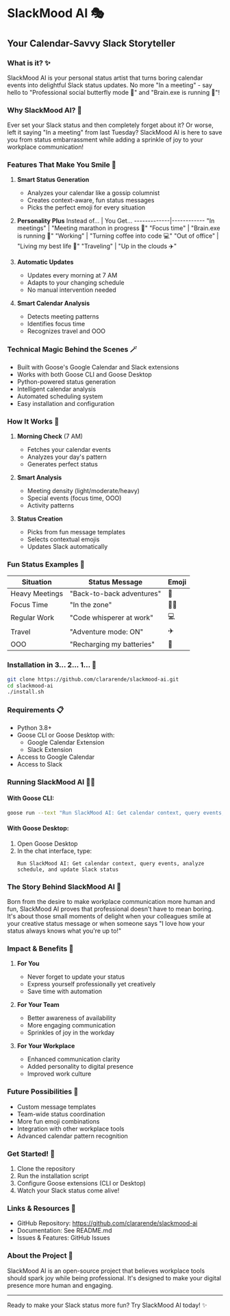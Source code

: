 # SlackMood AI 🎭
## Your Calendar-Savvy Slack Storyteller

### What is it? ✨
SlackMood AI is your personal status artist that turns boring calendar events into delightful Slack status updates. No more "In a meeting" - say hello to "Professional social butterfly mode 🦋" and "Brain.exe is running 🧠"!

### Why SlackMood AI? 🌟
Ever set your Slack status and then completely forget about it? Or worse, left it saying "In a meeting" from last Tuesday? SlackMood AI is here to save you from status embarrassment while adding a sprinkle of joy to your workplace communication!

### Features That Make You Smile 🎪
1. **Smart Status Generation**
   - Analyzes your calendar like a gossip columnist
   - Creates context-aware, fun status messages
   - Picks the perfect emoji for every situation

2. **Personality Plus**
   Instead of... | You Get...
   -------------|------------
   "In meetings" | "Meeting marathon in progress 🎪"
   "Focus time" | "Brain.exe is running 🧠"
   "Working" | "Turning coffee into code 💻"
   "Out of office" | "Living my best life 🌺"
   "Traveling" | "Up in the clouds ✈️"

3. **Automatic Updates**
   - Updates every morning at 7 AM
   - Adapts to your changing schedule
   - No manual intervention needed

4. **Smart Calendar Analysis**
   - Detects meeting patterns
   - Identifies focus time
   - Recognizes travel and OOO

### Technical Magic Behind the Scenes 🪄
- Built with Goose's Google Calendar and Slack extensions
- Works with both Goose CLI and Goose Desktop
- Python-powered status generation
- Intelligent calendar analysis
- Automated scheduling system
- Easy installation and configuration

### How It Works 🎯
1. **Morning Check** (7 AM)
   - Fetches your calendar events
   - Analyzes your day's pattern
   - Generates perfect status

2. **Smart Analysis**
   - Meeting density (light/moderate/heavy)
   - Special events (focus time, OOO)
   - Activity patterns

3. **Status Creation**
   - Picks from fun message templates
   - Selects contextual emojis
   - Updates Slack automatically

### Fun Status Examples 🎨
Situation | Status Message | Emoji
----------|---------------|-------
Heavy Meetings | "Back-to-back adventures" | 🎪
Focus Time | "In the zone" | 🧘‍♀️
Regular Work | "Code whisperer at work" | 💻
Travel | "Adventure mode: ON" | ✈️
OOO | "Recharging my batteries" | 🌴

### Installation in 3... 2... 1... 🚀
```bash
git clone https://github.com/clararende/slackmood-ai.git
cd slackmood-ai
./install.sh
```

### Requirements 📋
- Python 3.8+
- Goose CLI or Goose Desktop with:
  - Google Calendar Extension
  - Slack Extension
- Access to Google Calendar
- Access to Slack

### Running SlackMood AI 🏃‍♀️

#### With Goose CLI:
```bash
goose run --text "Run SlackMood AI: Get calendar context, query events, analyze schedule, and update Slack status"
```

#### With Goose Desktop:
1. Open Goose Desktop
2. In the chat interface, type:
   ```
   Run SlackMood AI: Get calendar context, query events, analyze schedule, and update Slack status
   ```

### The Story Behind SlackMood AI 📖
Born from the desire to make workplace communication more human and fun, SlackMood AI proves that professional doesn't have to mean boring. It's about those small moments of delight when your colleagues smile at your creative status message or when someone says "I love how your status always knows what you're up to!"

### Impact & Benefits 🌈
1. **For You**
   - Never forget to update your status
   - Express yourself professionally yet creatively
   - Save time with automation

2. **For Your Team**
   - Better awareness of availability
   - More engaging communication
   - Sprinkles of joy in the workday

3. **For Your Workplace**
   - Enhanced communication clarity
   - Added personality to digital presence
   - Improved work culture

### Future Possibilities 🔮
- Custom message templates
- Team-wide status coordination
- More fun emoji combinations
- Integration with other workplace tools
- Advanced calendar pattern recognition

### Get Started! 🎉
1. Clone the repository
2. Run the installation script
3. Configure Goose extensions (CLI or Desktop)
4. Watch your Slack status come alive!

### Links & Resources 🔗
- GitHub Repository: https://github.com/clararende/slackmood-ai
- Documentation: See README.md
- Issues & Features: GitHub Issues

### About the Project 👋
SlackMood AI is an open-source project that believes workplace tools should spark joy while being professional. It's designed to make your digital presence more human and engaging.

---

Ready to make your Slack status more fun? Try SlackMood AI today! ✨
